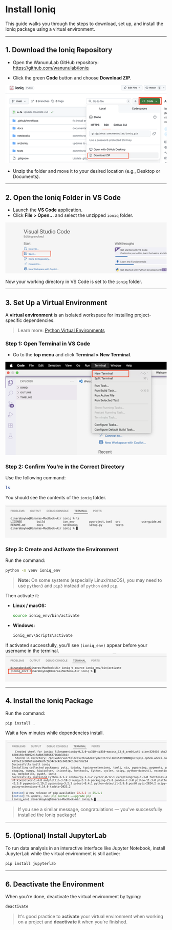 # Install Ioniq

This guide walks you through the steps to download, set up, and install the Ioniq package using a virtual environment.

---

## 1. Download the Ioniq Repository

- Open the WanunuLab GitHub repository:  
  https://github.com/wanunulab/ioniq

- Click the green **Code** button and choose **Download ZIP**.

![](../images/download_repo.png)

- Unzip the folder and move it to your desired location (e.g., Desktop or Documents).

---

## 2. Open the Ioniq Folder in VS Code

- Launch the **VS Code** application.
- Click **File > Open...** and select the unzipped `ioniq` folder.

![](../images/open_repo_in_vs.png)

Now your working directory in VS Code is set to the `ioniq` folder.

---

## 3. Set Up a Virtual Environment

A **virtual environment** is an isolated workspace for installing project-specific dependencies.

> Learn more: [Python Virtual Environments](https://docs.python.org/3/tutorial/venv.html)

### Step 1: Open Terminal in VS Code

- Go to the **top menu** and click **Terminal > New Terminal**.

![](../images/open_terminal.png)

### Step 2: Confirm You're in the Correct Directory

Use the following command:

```bash
ls
```

You should see the contents of the `ioniq` folder.

![](../images/list_dir.png)
### Step 3: Create and Activate the Environment

Run the command:

```bash
python -m venv ioniq_env
```
> **Note:** On some systems (especially Linux/macOS), you may need to use `python3` and `pip3` instead of `python` and `pip`.

Then activate it:

- **Linux / macOS:**
  ```bash
  source ioniq_env/bin/activate
  ```

- **Windows:**
  ```bat
  ioniq_env\Scripts\activate
  ```

If activated successfully, you’ll see `(ioniq_env)` appear before your username in the terminal.
![](../images/active_env.png)


---

## 4. Install the Ioniq Package

Run the command:

```bash
pip install .
```

Wait a few minutes while dependencies install.

![](../images/final_ioniq_installes.png)

> If you see a similar message, congratulations — you've successfully installed the Ioniq package!

---

## 5. (Optional) Install JupyterLab

To run data analysis in an interactive interface like Jupyter Notebook, install JupyterLab while the virtual environment is still active:

```bash
pip install jupyterlab
```

---

## 6. Deactivate the Environment

When you're done, deactivate the virtual environment by typing:

```bash
deactivate
```

> It's good practice to **activate** your virtual environment when working on a project and **deactivate** it when you're finished.
